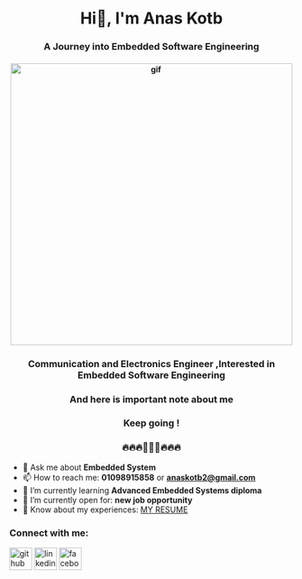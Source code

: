 <h1 align="center">Hi👋, I'm Anas Kotb </h1>
<h3 align="center">A Journey into Embedded Software Engineering </h3>
<h4 align="center"><img src ="https://vivekvivian.files.wordpress.com/2020/05/blog_post_js.gif"  width="500px" alt="gif"/></h4>

<h3 align="center">Communication and Electronics Engineer ,Interested in Embedded Software Engineering</h5>
<h3 align="center">And here is important note about me</h3>
<h3 align="center">Keep going !</h3>
<h3 align="center">🔥🔥🔥🚀🚀🚀🔥🔥🔥</h3>

- 💬 Ask me about **Embedded System** 
- 📫 How to reach me: **01098915858** or **anaskotb2@gmail.com**
- 🌱 I’m currently learning **Advanced Embedded Systems diploma**
- 🤔 I’m currently open for: **new job opportunity**
- 📄 Know about my experiences: [MY RESUME](https://drive.google.com/file/d/12TwL8ZWqD5PSZzBIgYe10bgnKH4LBr7T/view?usp=drive_link)

<h3 align="left">Connect with me:</h3>

[<img src='https://cdn.jsdelivr.net/npm/simple-icons@3.0.1/icons/github.svg' alt='github' height='40'>](https://github.com/anaskotb)  [<img src='https://cdn.jsdelivr.net/npm/simple-icons@3.0.1/icons/linkedin.svg' alt='linkedin' height='40'>](https://www.linkedin.com/in/anas-kotb-02145a25b/)  [<img src='https://cdn.jsdelivr.net/npm/simple-icons@3.0.1/icons/facebook.svg' alt='facebook' height='40'>](https://www.facebook.com/anaskotb2/) 
